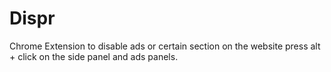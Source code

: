 # Dispr
Chrome Extension to disable ads or certain section on the website press alt + click on the side panel and ads panels.

